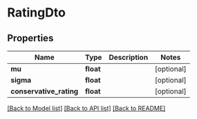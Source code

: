 # RatingDto

## Properties
Name | Type | Description | Notes
------------ | ------------- | ------------- | -------------
**mu** | **float** |  | [optional] 
**sigma** | **float** |  | [optional] 
**conservative_rating** | **float** |  | [optional] 

[[Back to Model list]](../README.md#documentation-for-models) [[Back to API list]](../README.md#documentation-for-api-endpoints) [[Back to README]](../README.md)

